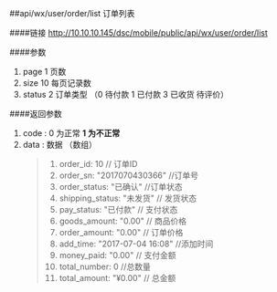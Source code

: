 ##api/wx/user/order/list  订单列表

####链接
     http://10.10.10.145/dsc/mobile/public/api/wx/user/order/list

####参数
1. page   1 页数
2. size   10  每页记录数
3. status   2  订单类型   （0 待付款 1 已付款   3 已收货 待评价）

####返回参数
1. code : 0 为正常   **1 为不正常**
2. data  : 数据 （数组）
    > 1. order_id: 10    // 订单ID
    > 2. order_sn: "2017070430366"     //订单号
    > 3. order_status: "已确认"         //订单状态
    > 4. shipping_status: "未发货"      // 发货状态
    > 5. pay_status: "已付款"           // 支付状态
    > 6. goods_amount: "0.00"          // 商品价格
    > 7. order_amount: "0.00"          // 订单价格
    > 8. add_time: "2017-07-04 16:08"  //添加时间
    > 9. money_paid: "0.00"            // 支付金额
    > 10. total_number: 0             //总数量
    > 11. total_amount: "¥0.00"       // 总金额

